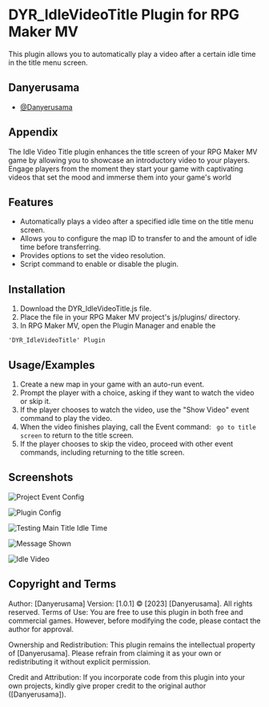
# DYR_IdleVideoTitle Plugin for RPG Maker MV

This plugin allows you to automatically play a video after a certain idle time in the title menu screen.
## Danyerusama

- [@Danyerusama](https://www.github.com/danyerusama)


## Appendix

The Idle Video Title plugin enhances the title screen of your RPG Maker MV game by allowing you to showcase an introductory video to your players. Engage players from the moment they start your game with captivating videos that set the mood and immerse them into your game's world

## Features

- Automatically plays a video after a specified idle time on the title menu screen.
- Allows you to configure the map ID to transfer to and the amount of idle time before transferring.
- Provides options to set the video resolution.
- Script command to enable or disable the plugin.


## Installation

1. Download the DYR_IdleVideoTitle.js file.
2. Place the file in your RPG Maker MV project's js/plugins/ directory.
3. In RPG Maker MV, open the Plugin Manager and enable the 
``` 
'DYR_IdleVideoTitle' Plugin

```
    
## Usage/Examples

1. Create a new map in your game with an auto-run event.
2. Prompt the player with a choice, asking if they want to watch the video or skip it.
3. If the player chooses to watch the video, use the "Show Video" event command to play the video.
4. When the video finishes playing, call the Event command: ``` go to title screen``` to return to the title screen.
5. If the player chooses to skip the video, proceed with other event commands, including returning to the title screen.


## Screenshots

![Project Event Config](https://drive.google.com/file/d/1Jsj3lMwtM60T4Xy7v2QZ9FJY97oCVQ7w/view?usp=drive_link)

![Plugin Config](https://drive.google.com/file/d/136sbuQo_Siy7VoauyCOxO5v8llH96uiX/view?usp=drive_link)

![Testing Main Title Idle Time](https://drive.google.com/file/d/18hJSV8XToR8n_KgPUo24aE8pu65URgJK/view?usp=drive_link)

![Message Shown](https://drive.google.com/file/d/1q8OOg2_nqO87kUsDoqk_K6mwTaaMtf3-/view?usp=drive_link)

![Idle Video](https://github.com/Danyerusama/DYR_IdleVideoTitle/assets/142346653/995e84cc-549e-49c5-96bf-a73379590b6c)


## Copyright and Terms
Author: [Danyerusama] Version: [1.0.1] © [2023] [Danyerusama]. All rights reserved. Terms of Use: You are free to use this plugin in both free and commercial games. However, before modifying the code, please contact the author for approval.

Ownership and Redistribution: This plugin remains the intellectual property of [Danyerusama]. Please refrain from claiming it as your own or redistributing it without explicit permission.

Credit and Attribution: If you incorporate code from this plugin into your own projects, kindly give proper credit to the original author ([Danyerusama]).
